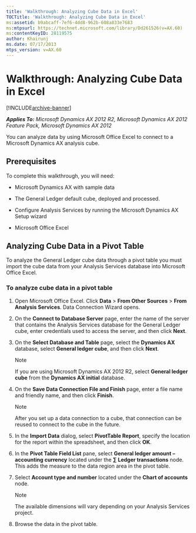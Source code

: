 ```yaml
---
title: 'Walkthrough: Analyzing Cube Data in Excel'
TOCTitle: 'Walkthrough: Analyzing Cube Data in Excel'
ms:assetid: b9abcaff-7ef6-4dd8-962b-608a833e7683
ms:mtpsurl: https://technet.microsoft.com/library/Dd261526(v=AX.60)
ms:contentKeyID: 28119575
author: Khairunj
ms.date: 07/17/2013
mtps_version: v=AX.60
---
```


# Walkthrough: Analyzing Cube Data in Excel 


[!INCLUDE[archive-banner](includes/archive-banner.md)]


_**Applies To:** Microsoft Dynamics AX 2012 R2, Microsoft Dynamics AX 2012 Feature Pack, Microsoft Dynamics AX 2012_

You can analyze data by using Microsoft Office Excel to connect to a Microsoft Dynamics AX analysis cube.

## Prerequisites

To complete this walkthrough, you will need:

  - Microsoft Dynamics AX with sample data

  - The General Ledger default cube, deployed and processed.

  - Configure Analysis Services by running the Microsoft Dynamics AX Setup wizard

  - Microsoft Office Excel

## Analyzing Cube Data in a Pivot Table

To analyze the General Ledger cube data through a pivot table you must import the cube data from your Analysis Services database into Microsoft Office Excel.

### To analyze cube data in a pivot table

1.  Open Microsoft Office Excel. Click **Data** \> **From Other Sources** \> **From Analysis Services**. Data Connection Wizard opens.

2.  On the **Connect to Database Server** page, enter the name of the server that contains the Analysis Services database for the General Ledger cube, enter credentials used to access the server, and then click **Next**.

3.  On the **Select Database and Table** page, select the **Dynamics AX** database, select **General ledger cube**, and then click **Next**.
    

    > [!NOTE]
    > <P>If you are using Microsoft Dynamics AX 2012 R2, select <STRONG>General ledger cube</STRONG> from the <STRONG>Dynamics AX initial</STRONG> database.</P>



4.  On the **Save Data Connection File and Finish** page, enter a file name and friendly name, and then click **Finish**.
    

    > [!NOTE]
    > <P>After you set up a data connection to a cube, that connection can be reused to connect to the cube in the future.</P>



5.  In the **Import Data** dialog, select **PivotTable Report**, specify the location for the report within the spreadsheet, and then click **OK**.

6.  In the **Pivot Table Field List** pane, select **General ledger amount – accounting currency** located under the **∑ Ledger transactions** node. This adds the measure to the data region area in the pivot table.

7.  Select **Account type and number** located under the **Chart of accounts** node.
    

    > [!NOTE]
    > <P>The available dimensions will vary depending on your Analysis Services project.</P>



8.  Browse the data in the pivot table.

